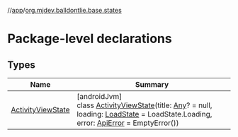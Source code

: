 //[app](../../index.md)/[org.mjdev.balldontlie.base.states](index.md)

# Package-level declarations

## Types

| Name | Summary |
|---|---|
| [ActivityViewState](-activity-view-state/index.md) | [androidJvm]<br>class [ActivityViewState](-activity-view-state/index.md)(title: [Any](https://kotlinlang.org/api/latest/jvm/stdlib/kotlin/-any/index.html)? = null, loading: [LoadState](https://developer.android.com/reference/kotlin/androidx/paging/LoadState.html) = LoadState.Loading, error: [ApiError](../org.mjdev.balldontlie.error/-api-error/index.md) = EmptyError()) |
